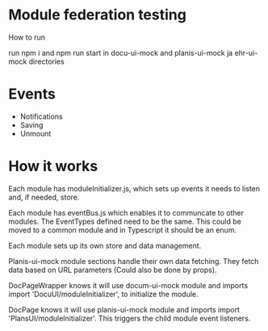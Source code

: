 # Module federation testing

How to run

run npm i and npm run start in docu-ui-mock and planis-ui-mock ja ehr-ui-mock directories

# Events

- Notifications
- Saving
- Unmount

# How it works

Each module has moduleInitializer.js, which sets up events it needs to listen and, if needed, store.

Each module has eventBus.js which enables it to communcate to other modules. The EventTypes defined need to be the same. This could be moved to a common module and in Typescript it should be an enum.

Each module sets up its own store and data management.

Planis-ui-mock module sections handle their own data fetching. They fetch data based on URL parameters (Could also be done by props).

DocPageWrapper knows it will use docum-ui-mock module and imports import 'DocuUI/moduleInitializer', to initialize the module.

DocPage knows it will use planis-ui-mock module and imports import 'PlansUI/moduleInitializer'. This triggers the child module event listeners.
